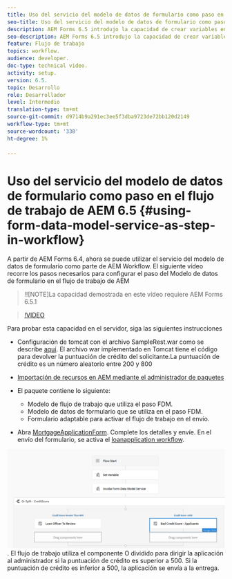 ```yaml
---
title: Uso del servicio del modelo de datos de formulario como paso en el flujo de trabajo de AEM 6.5
seo-title: Uso del servicio del modelo de datos de formulario como paso en el flujo de trabajo de AEM 6.5
description: AEM Forms 6.5 introdujo la capacidad de crear variables en el flujo de trabajo de AEM. Con esta nueva capacidad utilizando el "Invocar el servicio del modelo de datos de formulario" en AEM Workflow se ha vuelto muy fácil. El siguiente vídeo le guiará por los pasos necesarios para utilizar el servicio Invocar modelo de datos de formulario en AEM Workflow.
seo-description: AEM Forms 6.5 introdujo la capacidad de crear variables en el flujo de trabajo de AEM. Con esta nueva capacidad utilizando el "Invocar el servicio del modelo de datos de formulario" en AEM Workflow se ha vuelto muy fácil. El siguiente vídeo le guiará por los pasos necesarios para utilizar el servicio Invocar modelo de datos de formulario en AEM Workflow.
feature: Flujo de trabajo
topics: workflow.
audience: developer.
doc-type: technical video.
activity: setup.
version: 6.5.
topic: Desarrollo
role: Desarrollador
level: Intermedio
translation-type: tm+mt
source-git-commit: d9714b9a291ec3ee5f3dba9723de72bb120d2149
workflow-type: tm+mt
source-wordcount: '338'
ht-degree: 1%

---
```



# Uso del servicio del modelo de datos de formulario como paso en el flujo de trabajo de AEM 6.5 {#using-form-data-model-service-as-step-in-workflow}

A partir de AEM Forms 6.4, ahora se puede utilizar el servicio del modelo de datos de formulario como parte de AEM Workflow. El siguiente vídeo recorre los pasos necesarios para configurar el paso del Modelo de datos de formulario en el flujo de trabajo de AEM

>!![NOTE]La capacidad demostrada en este vídeo requiere AEM Forms 6.5.1


>[!VIDEO](https://video.tv.adobe.com/v/28145?quality=9&learn=on)

Para probar esta capacidad en el servidor, siga las siguientes instrucciones

* Configuración de tomcat con el archivo SampleRest.war como se describe [aquí](https://helpx.adobe.com/experience-manager/kt/forms/using/preparing-datasource-for-form-data-model-tutorial-use.html). El archivo war implementado en Tomcat tiene el código para devolver la puntuación de crédito del solicitante.La puntuación de crédito es un número aleatorio entre 200 y 800

* [ Importación de recursos en AEM mediante el administrador de paquetes](assets/aem65-loanapplication.zip)
* El paquete contiene lo siguiente:

   * Modelo de flujo de trabajo que utiliza el paso FDM.
   * Modelo de datos de formulario que se utiliza en el paso FDM.
   * Formulario adaptable para activar el flujo de trabajo en el envío.
* Abra [MortgageApplicationForm](http://localhost:4502/content/dam/formsanddocuments/loanapplication/jcr:content?wcmmode=disabled). Complete los detalles y envíe. En el envío del formulario, se activa el [loanapplication workflow](http://http://localhost:4502/editor.html/conf/global/settings/workflow/models/LoanApplication2.html).

![ flujo de trabajo ](assets/invokefdm651.PNG).
El flujo de trabajo utiliza el componente O dividido para dirigir la aplicación al administrador si la puntuación de crédito es superior a 500. Si la puntuación de crédito es inferior a 500, la aplicación se envía a la entrega.
